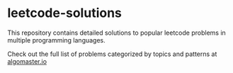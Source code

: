 # leetcode-solutions
This repository contains detailed solutions to popular leetcode problems in multiple programming languages.

Check out the full list of problems categorized by topics and patterns at [algomaster.io](https://algomaster.io/practice/dsa-patterns)
